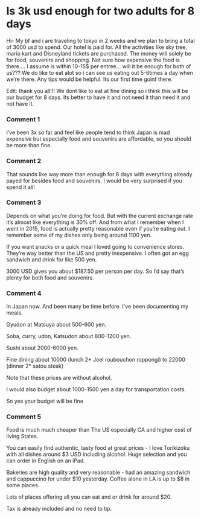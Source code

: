 # Is 3k usd enough for two adults for 8 days

Hi-
My bf and i are traveling to tokyo in 2 weeks and we plan to bring a total of 3000 usd to spend. Our hotel is paid for. All the activities like sky tree, mario kart and Disneyland tickets are purchased. The money will solely be for food, souvenirs and shopping. Not sure how expensive the food is there…. I assume is within 10-15$ per entree… will it be enough for both of us??? 
We do like to eat alot so i can see us eating out 5-6times a day when we’re there. 
Any tips would be helpful. Its our first time goinf there.

Edit: thank you all!!! We dont like to eat at fine dining so i think this will be our budget for 8 days. Its better to have it and not need it than need it and not have it. 

### Comment 1

I’ve been 3x so far and feel like people tend to think Japan is mad expensive but especially food and souvenirs are affordable, so you should be more than fine.

### Comment 2

That sounds like way more than enough for 8 days with everything already payed for besides food and souvenirs. I would be very surprised if you spend it all!

### Comment 3

Depends on what you’re doing for food. But with the current exchange rate it’s almost like everything is 30% off. And from what I remember when I went in 2015, food is actually pretty reasonable even if you’re eating out. I remember some of my dishes only being around 1100 yen.

If you want snacks or a quick meal I loved going to convenience stores. They’re way better than the US and pretty inexpensive. I often got an egg sandwich and drink for like 500 yen. 

3000 USD gives you about $187.50 per person per day. So I’d say that’s plenty for both food and souvenirs.

### Comment 4

In Japan now. And been many be time before. I've been documenting my meals. 

Gyudon at Matsuya about 500-600 yen.

Soba, curry, udon, Katsudon about 800-1200 yen.

Sushi about 2000-6000 yen.

Fine dining about 10000 (lunch 2* Joel roubouchon roppongi) to 22000 (dinner 2* satou steak)

Note that these prices are without alcohol.

I would also budget about 1000-1500 yen a day for transportation costs.

So yes your budget will be fine

### Comment 5

Food is much much cheaper than The US especially CA and higher cost of living States. 

You can easily find authentic, tasty food at great prices - I love Torikizoku with all dishes around $3 USD including alcohol. Huge selection and you can order in English on an iPad.

Bakeries are high quality and very reasonable - had an amazing sandwich and cappuccino for under $10 yesterday. Coffee alone in LA is up to $8 in some places. 

Lots of places offering all you can eat and or drink for around $20. 

Tax is already included and no need to tip.

